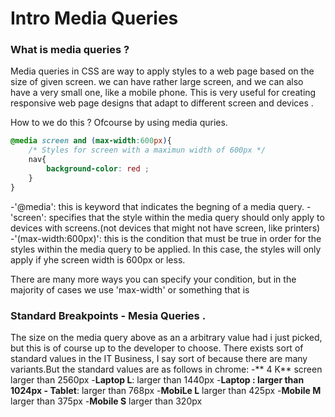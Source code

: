 # Intro Media Queries

### What is media queries ?

Media queries in CSS are way to apply styles to a web page based on the size of given screen. we can have rather large screen, and we can also have a very small one, like a mobile phone. This is very useful for creating responsive web page designs that adapt to different screen and devices .

How to we do this ?  Ofcourse by using media quries.
```css 
@media screen and (max-width:600px){
    /* Styles for screen with a maximun width of 600px */
    nav{
        background-color: red ;
    }
}
```
-'@media': this is keyword that indicates the begning of a media query.
-'screen': specifies that the style within the media query should only apply to devices with screens.(not devices that might not have screen, like printers)
-'(max-width:600px)': this is the condition that must be true in order for the styles within the media query to be applied. In this case, the styles will only apply if yhe screen width is 600px or less.

There are many more ways you can specify your condition, but in the majority of cases we use 'max-width' or something that is

### Standard Breakpoints - Mesia Queries .
 The size on the media query above as an a arbitrary value  had i just picked, but this is of course up to the developer to choose. There exists sort of standard values in the IT Business, I say sort of because there are many variants.But the standard values are as follows in chrome:
 -** 4 K** screen larger than 2560px
 -**Laptop L**: larger than 1440px
 -**Laptop **: larger than 1024px
 -** Tablet**: larger than 768px
 -**MobiLe L** larger than 425px
 -**Mobile M** larger than 375px
 -**Mobile S** larger than 320px